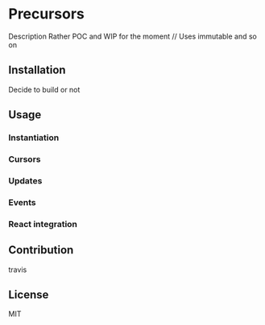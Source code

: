 # Precursors

Description Rather POC and WIP for the moment
// Uses immutable and so on

## Installation
Decide to build or not

## Usage

### Instantiation

### Cursors

### Updates

### Events

### React integration

## Contribution
travis

## License
MIT
